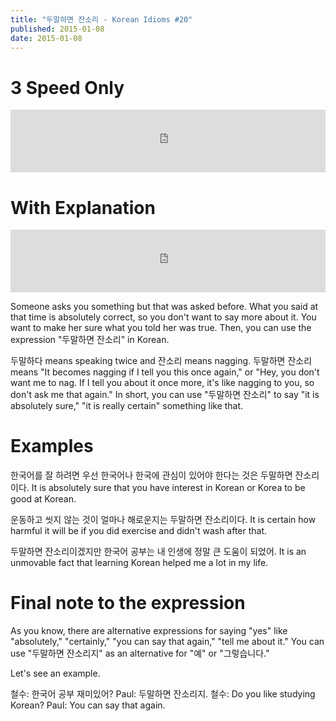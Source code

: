 ```yaml
---
title: "두말하면 잔소리 - Korean Idioms #20"
published: 2015-01-08
date: 2015-01-08
---
```


#  3 Speed Only

<iframe id="audio_iframe" src="https://www.podbean.com/media/player/audio/postId/5439892/url/http%253A%252F%252Fwiseinit.podbean.com%252Fe%252F3-speed-edition-of-%25EB%2591%2590%25EB%25A7%2590%25ED%2595%2598%25EB%25A9%25B4-%25EC%259E%2594%25EC%2586%258C%25EB%25A6%25AC%252F/initByJs/1/auto/1?skin=11" width="100%" height="100" frameborder="0" scrolling="no"></iframe>

#  With Explanation

<iframe id="audio_iframe" src="https://www.podbean.com/media/player/audio/postId/5439900?url=http%3A%2F%2Fwiseinit.podbean.com%2Fe%2F%25eb%2591%2590%25eb%25a7%2590%25ed%2595%2598%25eb%25a9%25b4-%25ec%259e%2594%25ec%2586%258c%25eb%25a6%25ac-korean-idioms-20%2F&amp;skin=11&amp;postId=5439900&amp;download=0&amp;share=1&amp;fonts=Helvetica&amp;auto=0" width="100%" height="100" frameborder="0" scrolling="no" data-name="pb-iframe-player"></iframe>

Someone asks you something but that was asked before. What you said at that time is absolutely correct, so you don't want to say more about it. You want to make her sure what you told her was true. Then, you can use the expression "두말하면 잔소리" in Korean.

두말하다 means speaking twice and 잔소리 means nagging. 두말하면 잔소리 means "It becomes nagging if I tell you this once again," or "Hey, you don't want me to nag. If I tell you about it once more, it's like nagging to you, so don't ask me that again." In short, you can use "두말하면 잔소리" to say "it is absolutely sure," "it is really certain" something like that.

#  Examples

한국어를 잘 하려면 우선 한국어나 한국에 관심이 있어야 한다는 것은 두말하면 잔소리이다.
It is absolutely sure that you have interest in Korean or Korea to be good at Korean.

운동하고 씻지 않는 것이 얼마나 해로운지는 두말하면 잔소리이다.
It is certain how harmful it will be if you did exercise and didn't wash after that.

두말하면 잔소리이겠지만 한국어 공부는 내 인생에 정말 큰 도움이 되었어.
It is an unmovable fact that learning Korean helped me a lot in my life.

#  Final note to the expression

As you know, there are alternative expressions for saying "yes" like "absolutely," "certainly," "you can say that again," "tell me about it." You can use "두말하면 잔소리지" as an alternative for "예" or "그렇습니다."

Let's see an example.

철수: 한국어 공부 재미있어?
Paul: 두말하면 잔소리지.
철수: Do you like studying Korean?
Paul: You can say that again.